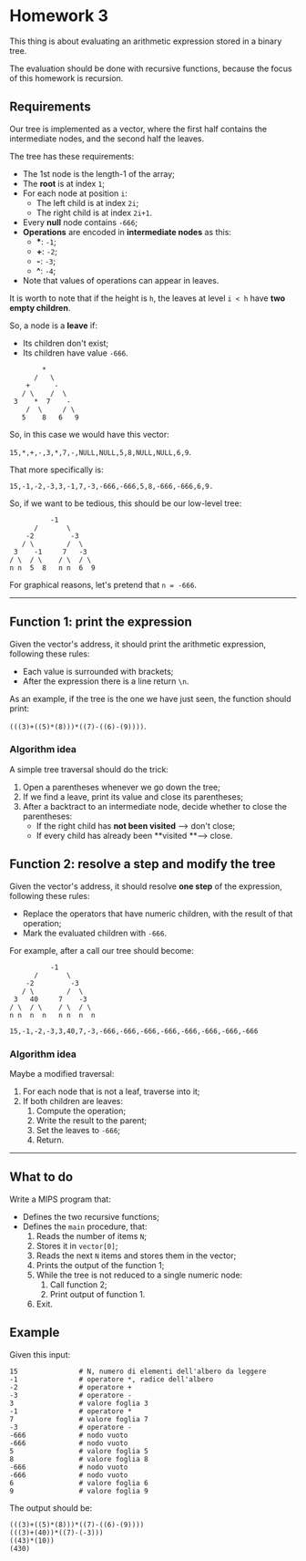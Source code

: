 # Homework 3

This thing is about evaluating an arithmetic expression stored in a binary tree.

The evaluation should be done with recursive functions, because the focus of this homework is recursion.

## Requirements

Our tree is implemented as a vector, where the first half contains the intermediate nodes, and the second half the leaves.

The tree has these requirements:

- The 1st node is the length-1 of the array;
- The **root** is at index `1`;
- For each node at position `i`:
  - The left child is at index `2i`;
  - The right child is at index `2i+1`.
- Every **null** node contains `-666`;
- **Operations** are encoded in **intermediate nodes** as this:
  - **\***: `-1`;
  - **+**: `-2`;
  - **-**:  `-3`;
  - **^**: `-4`;
- Note that values of operations can appear in leaves.

It is worth to note that if the height is `h`, the leaves at level `i < h` have **two empty children**.

So, a node is a **leave** if:

- Its children don't exist;
- Its children have value `-666`.

```
        *
      /   \
    +      -
   / \    /  \
 3    *  7    -
    /  \     / \
   5    8   6   9
```

So, in this case we would have this vector:

`15,*,+,-,3,*,7,-,NULL,NULL,5,8,NULL,NULL,6,9`.

That more specifically is:

`15,-1,-2,-3,3,-1,7,-3,-666,-666,5,8,-666,-666,6,9.`

So, if we want to be tedious, this should be our low-level tree:

```
          -1
      /       \
    -2         -3
   / \        /  \
 3    -1     7   -3
/ \  / \    / \  / \
n n  5  8   n n  6  9
```

For graphical reasons, let's pretend that `n = -666`.

---

## Function 1: print the expression

Given the vector's address, it should print the arithmetic expression, following these rules:

- Each value is surrounded with brackets;
- After the expression there is a line return `\n`.

As an example, if the tree is the one we have just seen, the function should print:

`(((3)+((5)*(8)))*((7)-((6)-(9))))`.

### Algorithm idea

A simple tree traversal should do the trick:

1. Open a parentheses whenever we go down the tree;
2. If we find a leave, print its value and close its parentheses;
3. After a backtract to an intermediate node, decide whether to close the parentheses:
   - If the right child has **not been visited** --> don't close;
   - If every child has already been **visited **--> close.

## Function 2: resolve a step and modify the tree

Given the vector's address, it should resolve **one step** of the expression, following these rules:

- Replace the operators that have numeric children, with the result of that operation;
- Mark the evaluated children with `-666`.

For example, after a call our tree should become:

```
          -1
      /       \
    -2         -3
   / \        /  \
 3   40     7    -3
/ \  / \    / \  / \
n n  n  n   n n  n  n
```

`15,-1,-2,-3,3,40,7,-3,-666,-666,-666,-666,-666,-666,-666,-666`

### Algorithm idea

Maybe a modified traversal:

1. For each node that is not a leaf, traverse into it;
2. If both children are leaves:
   1. Compute the operation;
   2. Write the result to the parent;
   3. Set the leaves to `-666`;
   4. Return.

---

## What to do

Write a MIPS program that:

- Defines the two recursive functions;
- Defines the `main` procedure, that:
  1. Reads the number of items `N`; 
  2. Stores it in `vector[0]`;
  3. Reads the next `N` items and stores them in the vector;
  4. Prints the output of the function 1;
  5. While the tree is not reduced to a single numeric node:
     1. Call function 2;
     2. Print output of function 1.
  6. Exit.

## Example

Given this input:

```
15               # N, numero di elementi dell'albero da leggere
-1               # operatore *, radice dell'albero
-2               # operatore +
-3               # operatore -
3                # valore foglia 3
-1               # operatore *
7                # valore foglia 7
-3               # operatore -
-666             # nodo vuoto
-666             # nodo vuoto
5                # valore foglia 5
8                # valore foglia 8
-666             # nodo vuoto
-666             # nodo vuoto
6                # valore foglia 6
9                # valore foglia 9
```

The output should be:

```
(((3)+((5)*(8)))*((7)-((6)-(9))))
(((3)+(40))*((7)-(-3)))
((43)*(10))
(430)
```